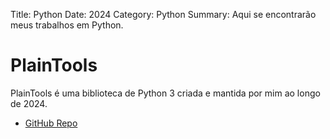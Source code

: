 Title: Python
Date: 2024
Category: Python
Summary: Aqui se encontrarão meus trabalhos em Python.

# PlainTools

PlainTools é uma biblioteca de Python 3 criada e mantida por mim ao longo de 2024.

- [GitHub Repo](https://github.com/gabrielmsilva00/PlainTools)
